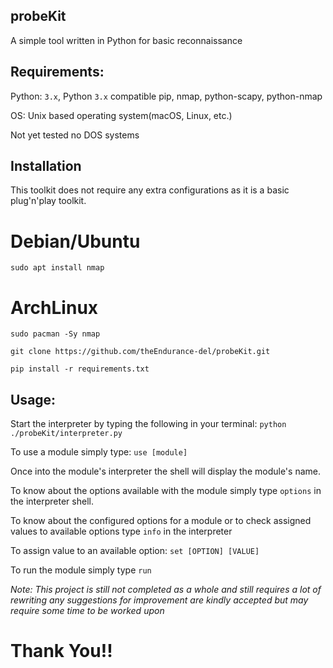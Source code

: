 ## probeKit ##
A simple tool written in Python for basic reconnaissance

## Requirements: ##

Python: `3.x`, Python `3.x` compatible pip, nmap, python-scapy, python-nmap

OS: Unix based operating system(macOS, Linux, etc.)

Not yet tested no DOS systems

## Installation ##
This toolkit does not require any extra configurations as it is a basic plug'n'play toolkit.

# Debian/Ubuntu

`sudo apt install nmap`

# ArchLinux

`sudo pacman -Sy nmap`

`git clone https://github.com/theEndurance-del/probeKit.git`

`pip install -r requirements.txt`

## Usage: ##
Start the interpreter by typing the following in your terminal:
`python ./probeKit/interpreter.py`

To use a module simply type:
`use [module]`

Once into the module's interpreter the shell will display the module's name.

To know about the options available with the module simply type `options` in the interpreter shell.

To know about the configured options for a module or to check assigned values to available options type `info` in the interpreter

To assign value to an available option:
`set [OPTION] [VALUE]`

To run the module simply type `run`

*Note: This project is still not completed as a whole and still requires a lot of rewriting any suggestions for improvement are kindly accepted but may require some time to be worked upon*

# Thank You!!
